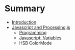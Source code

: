 # Summary

* [Introduction](README.md)
* [Javascript and Processing.js](chapter1.md)
   * [Programming](programming.md)
   * [Javascript: Variables](javascript_variables.md)
   * HSB ColorMode

